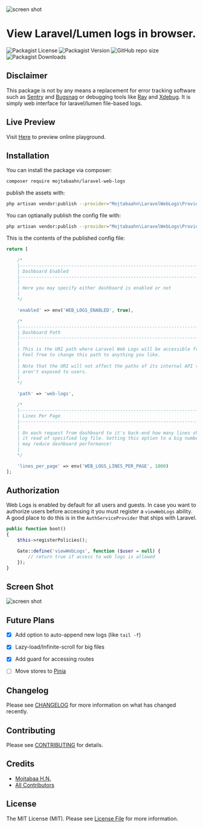 ![screen shot](https://github.com/mojtabaahn/laravel-web-logs/blob/main/splash.jpg?raw=true)

# View Laravel/Lumen logs in browser.

![Packagist License](https://img.shields.io/packagist/l/mojtabaahn/laravel-web-logs?style=for-the-badge)
![Packagist Version](https://img.shields.io/packagist/v/mojtabaahn/laravel-web-logs?style=for-the-badge)
![GitHub repo size](https://img.shields.io/github/repo-size/mojtabaahn/laravel-web-logs?style=for-the-badge)
![Packagist Downloads](https://img.shields.io/packagist/dt/mojtabaahn/laravel-web-logs?style=for-the-badge)

## Disclaimer
This package is not by any means a replacement for error tracking software such as [Sentry](https://sentry.io/) and [Bugsnag](https://www.bugsnag.com/) or debugging tools like [Ray](https://myray.app/) and [Xdebug](https://xdebug.org/).
It is simply web interface for laravel/lumen file-based logs.

## Live Preview
Visit [Here](https://web-logs.snowthen.ir/web-logs) to preview online playground.

## Installation

You can install the package via composer:

```bash
composer require mojtabaahn/laravel-web-logs
```

publish the assets with:
```bash
php artisan vendor:publish --provider="Mojtabaahn\LaravelWebLogs\Providers\LaravelWebLogsServiceProvider" --tag="web-logs-assets"
```


You can optianally publish the config file with:
```bash
php artisan vendor:publish --provider="Mojtabaahn\LaravelWebLogs\Providers\LaravelWebLogsServiceProvider" --tag="config"
```

This is the contents of the published config file:

```php
return [

    /*
    |--------------------------------------------------------------------------
    | Dashboard Enabled
    |--------------------------------------------------------------------------
    |
    | Here you may specify either dashboard is enabled or not
    |
    */

    'enabled' => env('WEB_LOGS_ENABLED', true),

    /*
    |--------------------------------------------------------------------------
    | Dashboard Path
    |--------------------------------------------------------------------------
    |
    | This is the URI path where Laravel Web Logs will be accessible from.
    | Feel free to change this path to anything you like.
    |
    | Note that the URI will not affect the paths of its internal API that
    | aren't exposed to users.
    |
    */

    'path' => 'web-logs',

    /*
    |--------------------------------------------------------------------------
    | Lines Per Page
    |--------------------------------------------------------------------------
    |
    | On each request from dashboard to it's back-end how many lines should
    | it read of specified log file. Setting this option to a big number
    | may reduce dashboard performance!
    |
    */

    'lines_per_page' => env('WEB_LOGS_LINES_PER_PAGE', 1000)
];
```

## Authorization

Web Logs is enabled by default for all users and guests. In case you want to authorize users before accessing it you must register a `viewWebLogs` ability. A good place to do this is in the `AuthServiceProvider` that ships with Laravel.

```php
public function boot()
{
    $this->registerPolicies();

    Gate::define('viewWebLogs', function ($user = null) {
        // return true if access to web logs is allowed
    });
}
```

## Screen Shot
![screen shot](https://github.com/mojtabaahn/laravel-web-logs/blob/main/screenshot.jpg?raw=true)

## Future Plans
- [x] Add option to auto-append new logs (like `tail -f`)
- [x] Lazy-load/Infinite-scroll for big files
- [x] Add guard for accessing routes
- [ ] Move stores to [Pinia](https://pinia.esm.dev/)


## Changelog

Please see [CHANGELOG](CHANGELOG.md) for more information on what has changed recently.

## Contributing

Please see [CONTRIBUTING](.github/CONTRIBUTING.md) for details.

## Credits

- [Mojtabaa H.N.](https://github.com/mojtabaahn)
- [All Contributors](../../contributors)

## License

The MIT License (MIT). Please see [License File](LICENSE.md) for more information.
